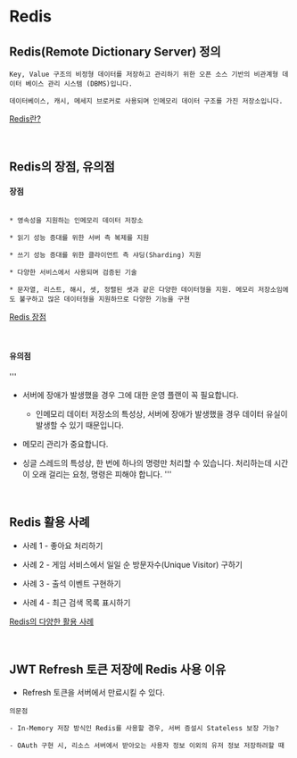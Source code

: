 # Redis

## Redis(Remote Dictionary Server) 정의
```
Key, Value 구조의 비정형 데이터를 저장하고 관리하기 위한 오픈 소스 기반의 비관계형 데이터 베이스 관리 시스템 (DBMS)입니다.

데이터베이스, 캐시, 메세지 브로커로 사용되며 인메모리 데이터 구조를 가진 저장소입니다.
```

[Redis란?](https://wildeveloperetrain.tistory.com/21)

<br/>

## Redis의 장점, 유의점

#### 장점
```

* 영속성을 지원하는 인메모리 데이터 저장소

* 읽기 성능 증대를 위한 서버 측 복제를 지원

* 쓰기 성능 증대를 위한 클라이언트 측 샤딩(Sharding) 지원

* 다양한 서비스에서 사용되며 검증된 기술

* 문자열, 리스트, 해시, 셋, 정렬된 셋과 같은 다양한 데이터형을 지원. 메모리 저장소임에도 불구하고 많은 데이터형을 지원하므로 다양한 기능을 구현
```

[Redis 장점](https://devlog-wjdrbs96.tistory.com/374)

<br/>

#### 유의점
'''
* 서버에 장애가 발생했을 경우 그에 대한 운영 플랜이 꼭 필요합니다.
  - 인메모리 데이터 저장소의 특성상, 서버에 장애가 발생했을 경우 데이터 유실이 발생할 수 있기 때문입니다.

* 메모리 관리가 중요합니다.

* 싱글 스레드의 특성상, 한 번에 하나의 명령만 처리할 수 있습니다. 처리하는데 시간이 오래 걸리는 요청, 명령은 피해야 합니다.
'''

<br/>

## Redis 활용 사례

* 사례 1 - 좋아요 처리하기

* 사례 2 - 게임 서비스에서 일일 순 방문자수(Unique Visitor) 구하기

* 사례 3 - 출석 이벤트 구현하기

* 사례 4 - 최근 검색 목록 표시하기

[Redis의 다양한 활용 사례](https://happyer16.tistory.com/entry/%EB%A0%88%EB%94%94%EC%8A%A4Redis%EC%9D%98-%EB%8B%A4%EC%96%91%ED%95%9C-%ED%99%9C%EC%9A%A9-%EC%82%AC%EB%A1%80)

<br/>

## JWT Refresh 토큰 저장에 Redis 사용 이유

* Refresh 토큰을 서버에서 만료시킬 수 있다.

```
의문점

- In-Memory 저장 방식인 Redis를 사용할 경우, 서버 증설시 Stateless 보장 가능?

- OAuth 구현 시, 리소스 서버에서 받아오는 사용자 정보 이외의 유저 정보 저장하려할 때
```
